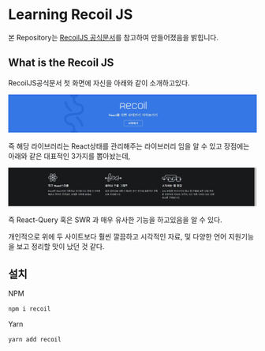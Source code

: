 # Learning Recoil JS

본 Repository는 <a href="https://recoiljs.org/ko/">RecoilJS 공식문서</a>를 참고하여 만들어졌음을 밝힙니다.

## What is the Recoil JS

RecoilJS공식문서 첫 화면에 자신을 아래와 같이 소개하고있다.

<img src="gitImages\Introduce_Recoil.jpg">

즉 해당 라이브러리는 React상태를 관리해주는 라이브러리 임을 알 수 있고 장점에는 아래와 같은 대표적인 3가지를 뽑아놨는데,

<img src="gitImages\Advantages.jpg">

즉 React-Query 혹은 SWR 과 매우 유사한 기능을 하고있음을 알 수 있다.

개인적으로 위에 두 사이트보다 훨씬 깔끔하고 시각적인 자료, 및 다양한 언어 지원기능을 보고 정리할 맛이 났던 것 같다.

## 설치

NPM

```javascript
npm i recoil
```

Yarn

```javascript
yarn add recoil
```
